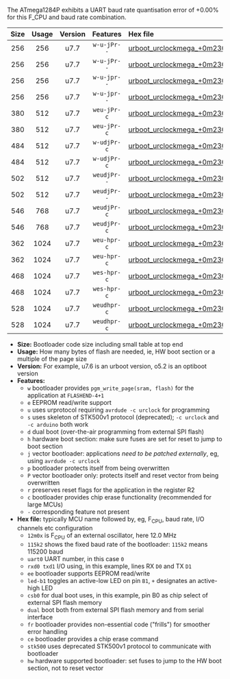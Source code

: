 The ATmega1284P exhibits a UART baud rate quantisation error of +0.00% for this F_CPU and baud rate combination.

|Size|Usage|Version|Features|Hex file|
|:-:|:-:|:-:|:-:|:--|
|256|256|u7.7|`w-u-jPr--`|[urboot_urclockmega_+0m2304x_+++9k6_uart0_rxd0_txd1_led+c7.hex](https://raw.githubusercontent.com/stefanrueger/urboot.hex/main/boards/urclockmega/external_oscillator/fcpu_+0m2304x/br_+++9k6/urboot_urclockmega_+0m2304x_+++9k6_uart0_rxd0_txd1_led+c7.hex)|
|256|256|u7.7|`w-u-jPr--`|[urboot_urclockmega_+0m2304x_+++9k6_uart1_rxd2_txd3_led+c7.hex](https://raw.githubusercontent.com/stefanrueger/urboot.hex/main/boards/urclockmega/external_oscillator/fcpu_+0m2304x/br_+++9k6/urboot_urclockmega_+0m2304x_+++9k6_uart1_rxd2_txd3_led+c7.hex)|
|256|256|u7.7|`w-u-jpr--`|[urboot_urclockmega_+0m2304x_+++9k6_uart0_rxd0_txd1_led+c7_fr.hex](https://raw.githubusercontent.com/stefanrueger/urboot.hex/main/boards/urclockmega/external_oscillator/fcpu_+0m2304x/br_+++9k6/urboot_urclockmega_+0m2304x_+++9k6_uart0_rxd0_txd1_led+c7_fr.hex)|
|256|256|u7.7|`w-u-jpr--`|[urboot_urclockmega_+0m2304x_+++9k6_uart1_rxd2_txd3_led+c7_fr.hex](https://raw.githubusercontent.com/stefanrueger/urboot.hex/main/boards/urclockmega/external_oscillator/fcpu_+0m2304x/br_+++9k6/urboot_urclockmega_+0m2304x_+++9k6_uart1_rxd2_txd3_led+c7_fr.hex)|
|380|512|u7.7|`weu-jPr-c`|[urboot_urclockmega_+0m2304x_+++9k6_uart0_rxd0_txd1_ee_led+c7_fr_ce.hex](https://raw.githubusercontent.com/stefanrueger/urboot.hex/main/boards/urclockmega/external_oscillator/fcpu_+0m2304x/br_+++9k6/urboot_urclockmega_+0m2304x_+++9k6_uart0_rxd0_txd1_ee_led+c7_fr_ce.hex)|
|380|512|u7.7|`weu-jPr-c`|[urboot_urclockmega_+0m2304x_+++9k6_uart1_rxd2_txd3_ee_led+c7_fr_ce.hex](https://raw.githubusercontent.com/stefanrueger/urboot.hex/main/boards/urclockmega/external_oscillator/fcpu_+0m2304x/br_+++9k6/urboot_urclockmega_+0m2304x_+++9k6_uart1_rxd2_txd3_ee_led+c7_fr_ce.hex)|
|484|512|u7.7|`w-udjPr-c`|[urboot_urclockmega_+0m2304x_+++9k6_uart0_rxd0_txd1_led+c7_csb3_dual_fr_ce.hex](https://raw.githubusercontent.com/stefanrueger/urboot.hex/main/boards/urclockmega/external_oscillator/fcpu_+0m2304x/br_+++9k6/urboot_urclockmega_+0m2304x_+++9k6_uart0_rxd0_txd1_led+c7_csb3_dual_fr_ce.hex)|
|484|512|u7.7|`w-udjPr-c`|[urboot_urclockmega_+0m2304x_+++9k6_uart1_rxd2_txd3_led+c7_csb3_dual_fr_ce.hex](https://raw.githubusercontent.com/stefanrueger/urboot.hex/main/boards/urclockmega/external_oscillator/fcpu_+0m2304x/br_+++9k6/urboot_urclockmega_+0m2304x_+++9k6_uart1_rxd2_txd3_led+c7_csb3_dual_fr_ce.hex)|
|502|512|u7.7|`weudjPr--`|[urboot_urclockmega_+0m2304x_+++9k6_uart0_rxd0_txd1_ee_led+c7_csb3_dual_fr.hex](https://raw.githubusercontent.com/stefanrueger/urboot.hex/main/boards/urclockmega/external_oscillator/fcpu_+0m2304x/br_+++9k6/urboot_urclockmega_+0m2304x_+++9k6_uart0_rxd0_txd1_ee_led+c7_csb3_dual_fr.hex)|
|502|512|u7.7|`weudjPr--`|[urboot_urclockmega_+0m2304x_+++9k6_uart1_rxd2_txd3_ee_led+c7_csb3_dual_fr.hex](https://raw.githubusercontent.com/stefanrueger/urboot.hex/main/boards/urclockmega/external_oscillator/fcpu_+0m2304x/br_+++9k6/urboot_urclockmega_+0m2304x_+++9k6_uart1_rxd2_txd3_ee_led+c7_csb3_dual_fr.hex)|
|546|768|u7.7|`weudjPr-c`|[urboot_urclockmega_+0m2304x_+++9k6_uart0_rxd0_txd1_ee_led+c7_csb3_dual_fr_ce.hex](https://raw.githubusercontent.com/stefanrueger/urboot.hex/main/boards/urclockmega/external_oscillator/fcpu_+0m2304x/br_+++9k6/urboot_urclockmega_+0m2304x_+++9k6_uart0_rxd0_txd1_ee_led+c7_csb3_dual_fr_ce.hex)|
|546|768|u7.7|`weudjPr-c`|[urboot_urclockmega_+0m2304x_+++9k6_uart1_rxd2_txd3_ee_led+c7_csb3_dual_fr_ce.hex](https://raw.githubusercontent.com/stefanrueger/urboot.hex/main/boards/urclockmega/external_oscillator/fcpu_+0m2304x/br_+++9k6/urboot_urclockmega_+0m2304x_+++9k6_uart1_rxd2_txd3_ee_led+c7_csb3_dual_fr_ce.hex)|
|362|1024|u7.7|`weu-hpr-c`|[urboot_urclockmega_+0m2304x_+++9k6_uart0_rxd0_txd1_ee_led+c7_fr_ce_hw.hex](https://raw.githubusercontent.com/stefanrueger/urboot.hex/main/boards/urclockmega/external_oscillator/fcpu_+0m2304x/br_+++9k6/urboot_urclockmega_+0m2304x_+++9k6_uart0_rxd0_txd1_ee_led+c7_fr_ce_hw.hex)|
|362|1024|u7.7|`weu-hpr-c`|[urboot_urclockmega_+0m2304x_+++9k6_uart1_rxd2_txd3_ee_led+c7_fr_ce_hw.hex](https://raw.githubusercontent.com/stefanrueger/urboot.hex/main/boards/urclockmega/external_oscillator/fcpu_+0m2304x/br_+++9k6/urboot_urclockmega_+0m2304x_+++9k6_uart1_rxd2_txd3_ee_led+c7_fr_ce_hw.hex)|
|468|1024|u7.7|`wes-hpr-c`|[urboot_urclockmega_+0m2304x_+++9k6_uart0_rxd0_txd1_ee_led+c7_fr_ce_stk500_hw.hex](https://raw.githubusercontent.com/stefanrueger/urboot.hex/main/boards/urclockmega/external_oscillator/fcpu_+0m2304x/br_+++9k6/urboot_urclockmega_+0m2304x_+++9k6_uart0_rxd0_txd1_ee_led+c7_fr_ce_stk500_hw.hex)|
|468|1024|u7.7|`wes-hpr-c`|[urboot_urclockmega_+0m2304x_+++9k6_uart1_rxd2_txd3_ee_led+c7_fr_ce_stk500_hw.hex](https://raw.githubusercontent.com/stefanrueger/urboot.hex/main/boards/urclockmega/external_oscillator/fcpu_+0m2304x/br_+++9k6/urboot_urclockmega_+0m2304x_+++9k6_uart1_rxd2_txd3_ee_led+c7_fr_ce_stk500_hw.hex)|
|528|1024|u7.7|`weudhpr-c`|[urboot_urclockmega_+0m2304x_+++9k6_uart0_rxd0_txd1_ee_led+c7_csb3_dual_fr_ce_hw.hex](https://raw.githubusercontent.com/stefanrueger/urboot.hex/main/boards/urclockmega/external_oscillator/fcpu_+0m2304x/br_+++9k6/urboot_urclockmega_+0m2304x_+++9k6_uart0_rxd0_txd1_ee_led+c7_csb3_dual_fr_ce_hw.hex)|
|528|1024|u7.7|`weudhpr-c`|[urboot_urclockmega_+0m2304x_+++9k6_uart1_rxd2_txd3_ee_led+c7_csb3_dual_fr_ce_hw.hex](https://raw.githubusercontent.com/stefanrueger/urboot.hex/main/boards/urclockmega/external_oscillator/fcpu_+0m2304x/br_+++9k6/urboot_urclockmega_+0m2304x_+++9k6_uart1_rxd2_txd3_ee_led+c7_csb3_dual_fr_ce_hw.hex)|

- **Size:** Bootloader code size including small table at top end
- **Usage:** How many bytes of flash are needed, ie, HW boot section or a multiple of the page size
- **Version:** For example, u7.6 is an urboot version, o5.2 is an optiboot version
- **Features:**
  + `w` bootloader provides `pgm_write_page(sram, flash)` for the application at `FLASHEND-4+1`
  + `e` EEPROM read/write support
  + `u` uses urprotocol requiring `avrdude -c urclock` for programming
  + `s` uses skeleton of STK500v1 protocol (deprecated); `-c urclock` and `-c arduino` both work
  + `d` dual boot (over-the-air programming from external SPI flash)
  + `h` hardware boot section: make sure fuses are set for reset to jump to boot section
  + `j` vector bootloader: applications *need to be patched externally*, eg, using `avrdude -c urclock`
  + `p` bootloader protects itself from being overwritten
  + `P` vector bootloader only: protects itself and reset vector from being overwritten
  + `r` preserves reset flags for the application in the register R2
  + `c` bootloader provides chip erase functionality (recommended for large MCUs)
  + `-` corresponding feature not present
- **Hex file:** typically MCU name followed by, eg, F<sub>CPU</sub>, baud rate, I/O channels etc configuration
  + `12m0x` is F<sub>CPU</sub> of an external oscillator, here 12.0 MHz
  + `115k2` shows the fixed baud rate of the bootloader: `115k2` means 115200 baud
  + `uart0` UART number, in this case `0`
  + `rxd0 txd1` I/O using, in this example, lines RX `D0` and TX `D1`
  + `ee` bootloader supports EEPROM read/write
  + `led-b1` toggles an active-low LED on pin `B1`, `+` designates an active-high LED
  + `csb0` for dual boot uses, in this example, pin B0 as chip select of external SPI flash memory
  + `dual` boot both from external SPI flash memory and from serial interface
  + `fr` bootloader provides non-essential code ("frills") for smoother error handling
  + `ce` bootloader provides a chip erase command
  + `stk500` uses deprecated STK500v1 protocol to communicate with bootloader
  + `hw` hardware supported bootloader: set fuses to jump to the HW boot section, not to reset vector
